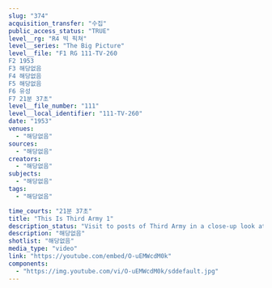 ```yaml
---
slug: "374"
acquisition_transfer: "수집"
public_access_status: "TRUE"
level__rg: "R4 빅 픽쳐"
level__series: "The Big Picture"
level__file: "F1 RG 111-TV-260
F2 1953
F3 해당없음
F4 해당없음
F5 해당없음
F6 유성
F7 21분 37초"
level__file_number: "111"
level__local_identifier: "111-TV-260"
date: "1953"
venues: 
  - "해당없음"
sources: 
  - "해당없음"
creators: 
  - "해당없음"
subjects: 
  - "해당없음"
tags: 
  - "해당없음"

time_courts: "21분 37초"
title: "This Is Third Army 1"
description_status: "Visit to posts of Third Army in a close-up look at Paratrooper, Signal and Military Police schools."
description: "해당없음"
shotlist: "해당없음"
media_type: "video"
link: "https://youtube.com/embed/O-uEMWcdM0k"
components: 
  - "https://img.youtube.com/vi/O-uEMWcdM0k/sddefault.jpg"
---
```

